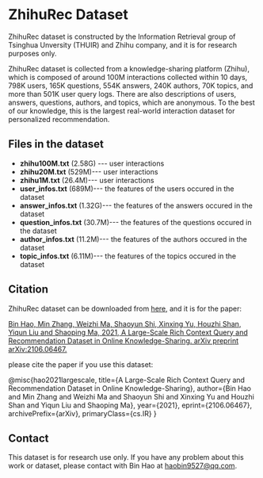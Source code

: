 # ZhihuRec Dataset
ZhihuRec dataset is constructed by the Information Retrieval group of Tsinghua Unversity (THUIR) and Zhihu company, and it is for research purposes only.

ZhihuRec dataset is collected from a knowledge-sharing platform (Zhihu), which is composed of around 100M interactions collected within 10 days, 798K users, 165K questions, 554K answers, 240K authors, 70K topics, and more than 501K user query logs. There are also descriptions of users, answers, questions, authors, and topics, which are anonymous. To the best of our knowledge, this is the largest real-world interaction dataset for personalized recommendation.

## Files in the dataset
- **zhihu100M.txt**       (2.58G) ---                       user interactions
- **zhihu20M.txt**                    (529M)---                          user interactions
- **zhihu1M.txt**                     (26.4M)---                         user interactions
- **user_infos.txt**                  (689M)---                the features of the users occured in the dataset   
- **answer_infos.txt**                (1.32G)---               the features of the answers occured in the dataset  
- **question_infos.txt**             (30.7M)---               the features of the questions occured in the dataset        
- **author_infos.txt**                (11.2M)---               the features of the authors occured in the dataset 
- **topic_infos.txt**                 (6.11M)---               the features of the topics occured in the dataset


## Citation

ZhihuRec dataset can be downloaded from [here](https://cloud.tsinghua.edu.cn/d/d6c045c55aa14bb39ebc/), and it is for the paper:

[Bin Hao, Min Zhang, Weizhi Ma, Shaoyun Shi, Xinxing Yu, Houzhi Shan, Yiqun Liu and Shaoping Ma, 2021, A Large-Scale Rich Context Query and Recommendation Dataset in Online Knowledge-Sharing. arXiv preprint arXiv:2106.06467.](https://arxiv.org/abs/2106.06467)

please cite the paper if you use this dataset:

@misc{hao2021largescale,
      title={A Large-Scale Rich Context Query and Recommendation Dataset in Online Knowledge-Sharing}, 
      author={Bin Hao and Min Zhang and Weizhi Ma and Shaoyun Shi and Xinxing Yu and Houzhi Shan and Yiqun Liu and Shaoping Ma},
      year={2021},
      eprint={2106.06467},
      archivePrefix={arXiv},
      primaryClass={cs.IR}
}

## Contact
This dataset is for research use only.
If you have any problem about this work or dataset, please contact with Bin Hao at haobin9527@qq.com.
